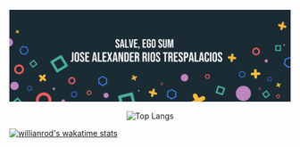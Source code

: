 ![iose's GitHub Banner](./assets/Header.png)

  <p align="center">
    <img alt="Top Langs" src="https://github-readme-stats.vercel.app/api/top-langs/?username=ijrios&layout=compact&theme=vision-friendly-dark" />
  </p>

[![willianrod's wakatime stats](https://github-readme-stats.vercel.app/api/wakatime?username=ijrios)](https://github.com/anuraghazra/github-readme-stats)


